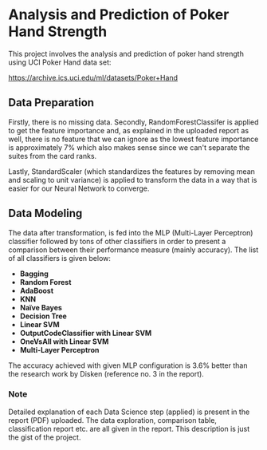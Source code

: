
# Analysis and Prediction of Poker Hand Strength

This project involves the analysis and prediction of poker hand strength using UCI Poker Hand data set:

https://archive.ics.uci.edu/ml/datasets/Poker+Hand

## Data Preparation

Firstly, there is no missing data. Secondly, RandomForestClassifer is applied to get the feature importance and, as explained
in the uploaded report as well, there is no feature that we can ignore as the lowest feature importance is approximately 7% 
which also makes sense since we can't separate the suites from the card ranks. 

Lastly, StandardScaler (which standardizes the features by removing mean and scaling to unit variance) 
is applied to transform the data in a way that is easier for our Neural Network to converge.

## Data Modeling

The data after transformation, is fed into the MLP (Multi-Layer Perceptron) classifier followed by tons of other classifiers in order
to present a comparison between their performance measure (mainly accuracy). The list of all classifiers is given below:

- **Bagging**
- **Random Forest**
- **AdaBoost**
- **KNN**
- **Naïve Bayes**
- **Decision Tree**
- **Linear SVM**
- **OutputCodeClassifier with Linear SVM**
- **OneVsAll with Linear SVM**
- **Multi-Layer Perceptron**

The accuracy achieved with given MLP configuration is 3.6% better than the research work by Disken (reference no. 3 in the report). 

### Note 
Detailed explanation of each Data Science step (applied) is present in the report (PDF) uploaded. The data exploration, comparison table,
classification report etc. are all given in the report. This description is just the gist of the project.
